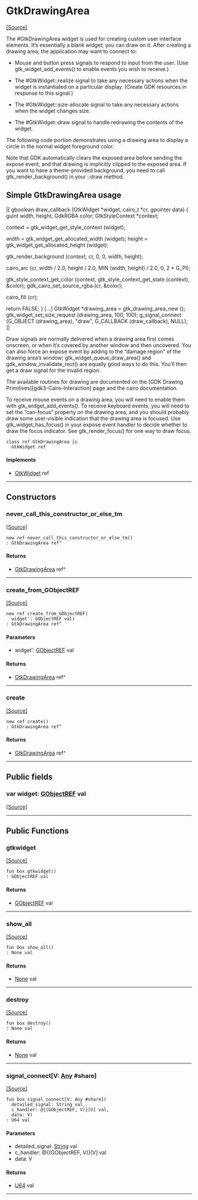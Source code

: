 # GtkDrawingArea
<span class="source-link">[[Source]](src/gtk3/GtkDrawingArea.md#L6)</span>

The #GtkDrawingArea widget is used for creating custom user interface
elements. It’s essentially a blank widget; you can draw on it. After
creating a drawing area, the application may want to connect to:

- Mouse and button press signals to respond to input from
  the user. (Use gtk_widget_add_events() to enable events
  you wish to receive.)

- The #GtkWidget::realize signal to take any necessary actions
  when the widget is instantiated on a particular display.
  (Create GDK resources in response to this signal.)

- The #GtkWidget::size-allocate signal to take any necessary
  actions when the widget changes size.

- The #GtkWidget::draw signal to handle redrawing the
  contents of the widget.

The following code portion demonstrates using a drawing
area to display a circle in the normal widget foreground
color.

Note that GDK automatically clears the exposed area before sending
the expose event, and that drawing is implicitly clipped to the exposed
area. If you want to have a theme-provided background, you need
to call gtk_render_background() in your ::draw method.

## Simple GtkDrawingArea usage

|[<!-- language="C" -->
gboolean
draw_callback (GtkWidget *widget, cairo_t *cr, gpointer data)
{
  guint width, height;
  GdkRGBA color;
  GtkStyleContext *context;

  context = gtk_widget_get_style_context (widget);

  width = gtk_widget_get_allocated_width (widget);
  height = gtk_widget_get_allocated_height (widget);

  gtk_render_background (context, cr, 0, 0, width, height);

  cairo_arc (cr,
             width / 2.0, height / 2.0,
             MIN (width, height) / 2.0,
             0, 2 * G_PI);

  gtk_style_context_get_color (context,
                               gtk_style_context_get_state (context),
                               &color);
  gdk_cairo_set_source_rgba (cr, &color);

  cairo_fill (cr);

 return FALSE;
}
[...]
  GtkWidget *drawing_area = gtk_drawing_area_new ();
  gtk_widget_set_size_request (drawing_area, 100, 100);
  g_signal_connect (G_OBJECT (drawing_area), "draw",
                    G_CALLBACK (draw_callback), NULL);
]|

Draw signals are normally delivered when a drawing area first comes
onscreen, or when it’s covered by another window and then uncovered.
You can also force an expose event by adding to the “damage region”
of the drawing area’s window; gtk_widget_queue_draw_area() and
gdk_window_invalidate_rect() are equally good ways to do this.
You’ll then get a draw signal for the invalid region.

The available routines for drawing are documented on the
[GDK Drawing Primitives][gdk3-Cairo-Interaction] page
and the cairo documentation.

To receive mouse events on a drawing area, you will need to enable
them with gtk_widget_add_events(). To receive keyboard events, you
will need to set the “can-focus” property on the drawing area, and you
should probably draw some user-visible indication that the drawing
area is focused. Use gtk_widget_has_focus() in your expose event
handler to decide whether to draw the focus indicator. See
gtk_render_focus() for one way to draw focus.


```pony
class ref GtkDrawingArea is
  GtkWidget ref
```

#### Implements

* [GtkWidget](gtk3-GtkWidget.md) ref

---

## Constructors

### never_call_this_constructor_or_else_tm
<span class="source-link">[[Source]](src/gtk3/GtkDrawingArea.md#L95)</span>


```pony
new ref never_call_this_constructor_or_else_tm()
: GtkDrawingArea ref^
```

#### Returns

* [GtkDrawingArea](gtk3-GtkDrawingArea.md) ref^

---

### create_from_GObjectREF
<span class="source-link">[[Source]](src/gtk3/GtkDrawingArea.md#L98)</span>


```pony
new ref create_from_GObjectREF(
  widget': GObjectREF val)
: GtkDrawingArea ref^
```
#### Parameters

*   widget': [GObjectREF](gtk3-..-gobject-GObjectREF.md) val

#### Returns

* [GtkDrawingArea](gtk3-GtkDrawingArea.md) ref^

---

### create
<span class="source-link">[[Source]](src/gtk3/GtkDrawingArea.md#L102)</span>


```pony
new ref create()
: GtkDrawingArea ref^
```

#### Returns

* [GtkDrawingArea](gtk3-GtkDrawingArea.md) ref^

---

## Public fields

### var widget: [GObjectREF](gtk3-..-gobject-GObjectREF.md) val
<span class="source-link">[[Source]](src/gtk3/GtkDrawingArea.md#L92)</span>



---

## Public Functions

### gtkwidget
<span class="source-link">[[Source]](src/gtk3/GtkDrawingArea.md#L94)</span>


```pony
fun box gtkwidget()
: GObjectREF val
```

#### Returns

* [GObjectREF](gtk3-..-gobject-GObjectREF.md) val

---

### show_all
<span class="source-link">[[Source]](src/gtk3/GtkWidget.md#L4)</span>


```pony
fun box show_all()
: None val
```

#### Returns

* [None](builtin-None.md) val

---

### destroy
<span class="source-link">[[Source]](src/gtk3/GtkWidget.md#L7)</span>


```pony
fun box destroy()
: None val
```

#### Returns

* [None](builtin-None.md) val

---

### signal_connect\[V: [Any](builtin-Any.md) #share\]
<span class="source-link">[[Source]](src/gtk3/GtkWidget.md#L10)</span>


```pony
fun box signal_connect[V: Any #share](
  detailed_signal: String val,
  c_handler: @{(GObjectREF, V)}[V] val,
  data: V)
: U64 val
```
#### Parameters

*   detailed_signal: [String](builtin-String.md) val
*   c_handler: @{(GObjectREF, V)}[V] val
*   data: V

#### Returns

* [U64](builtin-U64.md) val

---

